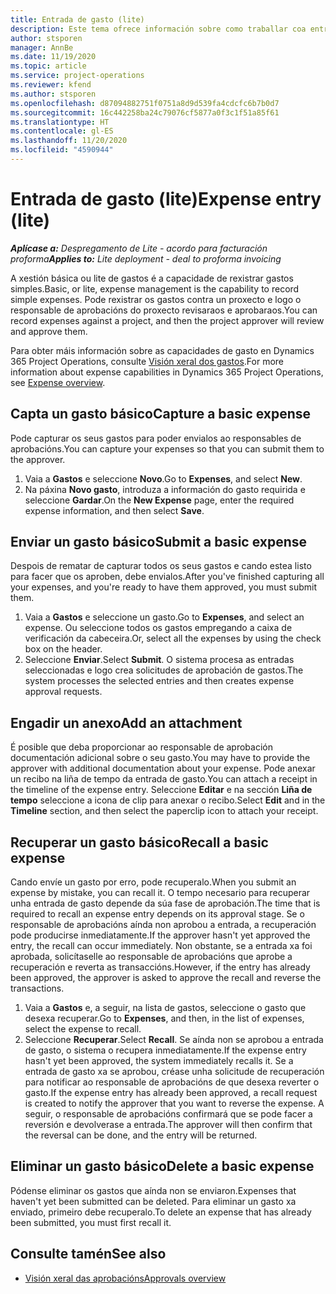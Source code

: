 ```yaml
---
title: Entrada de gasto (lite)
description: Este tema ofrece información sobre como traballar coa entrada de gastos nun despregamento lite.
author: stsporen
manager: AnnBe
ms.date: 11/19/2020
ms.topic: article
ms.service: project-operations
ms.reviewer: kfend
ms.author: stsporen
ms.openlocfilehash: d87094882751f0751a8d9d539fa4cdcfc6b7b0d7
ms.sourcegitcommit: 16c442258ba24c79076cf5877a0f3c1f51a85f61
ms.translationtype: HT
ms.contentlocale: gl-ES
ms.lasthandoff: 11/20/2020
ms.locfileid: "4590944"
---
```

# <a name="expense-entry-lite"></a><span data-ttu-id="e4262-103">Entrada de gasto (lite)</span><span class="sxs-lookup"><span data-stu-id="e4262-103">Expense entry (lite)</span></span>

<span data-ttu-id="e4262-104">_**Aplícase a:** Despregamento de Lite - acordo para facturación proforma_</span><span class="sxs-lookup"><span data-stu-id="e4262-104">_**Applies to:** Lite deployment - deal to proforma invoicing_</span></span>

<span data-ttu-id="e4262-105">A xestión básica ou lite de gastos é a capacidade de rexistrar gastos simples.</span><span class="sxs-lookup"><span data-stu-id="e4262-105">Basic, or lite, expense management is the capability to record simple expenses.</span></span> <span data-ttu-id="e4262-106">Pode rexistrar os gastos contra un proxecto e logo o responsable de aprobacións do proxecto revisaraos e aprobaraos.</span><span class="sxs-lookup"><span data-stu-id="e4262-106">You can record expenses against a project, and then the project approver will review and approve them.</span></span>

<span data-ttu-id="e4262-107">Para obter máis información sobre as capacidades de gasto en Dynamics 365 Project Operations, consulte [Visión xeral dos gastos](expense-overview.md).</span><span class="sxs-lookup"><span data-stu-id="e4262-107">For more information about expense capabilities in Dynamics 365 Project Operations, see [Expense overview](expense-overview.md).</span></span>

## <a name="capture-a-basic-expense"></a><span data-ttu-id="e4262-108">Capta un gasto básico</span><span class="sxs-lookup"><span data-stu-id="e4262-108">Capture a basic expense</span></span>

<span data-ttu-id="e4262-109">Pode capturar os seus gastos para poder envialos ao responsables de aprobacións.</span><span class="sxs-lookup"><span data-stu-id="e4262-109">You can capture your expenses so that you can submit them to the approver.</span></span>

1. <span data-ttu-id="e4262-110">Vaia a **Gastos** e seleccione **Novo**.</span><span class="sxs-lookup"><span data-stu-id="e4262-110">Go to **Expenses**, and select **New**.</span></span>
2. <span data-ttu-id="e4262-111">Na páxina **Novo gasto**, introduza a información do gasto requirida e seleccione **Gardar**.</span><span class="sxs-lookup"><span data-stu-id="e4262-111">On the **New Expense** page, enter the required expense information, and then select **Save**.</span></span>

## <a name="submit-a-basic-expense"></a><span data-ttu-id="e4262-112">Enviar un gasto básico</span><span class="sxs-lookup"><span data-stu-id="e4262-112">Submit a basic expense</span></span>

<span data-ttu-id="e4262-113">Despois de rematar de capturar todos os seus gastos e cando estea listo para facer que os aproben, debe envialos.</span><span class="sxs-lookup"><span data-stu-id="e4262-113">After you've finished capturing all your expenses, and you're ready to have them approved, you must submit them.</span></span>

1. <span data-ttu-id="e4262-114">Vaia a **Gastos** e seleccione un gasto.</span><span class="sxs-lookup"><span data-stu-id="e4262-114">Go to **Expenses**, and select an expense.</span></span> <span data-ttu-id="e4262-115">Ou seleccione todos os gastos empregando a caixa de verificación da cabeceira.</span><span class="sxs-lookup"><span data-stu-id="e4262-115">Or, select all the expenses by using the check box on the header.</span></span>
2. <span data-ttu-id="e4262-116">Seleccione **Enviar**.</span><span class="sxs-lookup"><span data-stu-id="e4262-116">Select **Submit**.</span></span> <span data-ttu-id="e4262-117">O sistema procesa as entradas seleccionadas e logo crea solicitudes de aprobación de gastos.</span><span class="sxs-lookup"><span data-stu-id="e4262-117">The system processes the selected entries and then creates expense approval requests.</span></span>

## <a name="add-an-attachment"></a><span data-ttu-id="e4262-118">Engadir un anexo</span><span class="sxs-lookup"><span data-stu-id="e4262-118">Add an attachment</span></span>

<span data-ttu-id="e4262-119">É posible que deba proporcionar ao responsable de aprobación documentación adicional sobre o seu gasto.</span><span class="sxs-lookup"><span data-stu-id="e4262-119">You may have to provide the approver with additional documentation about your expense.</span></span> <span data-ttu-id="e4262-120">Pode anexar un recibo na liña de tempo da entrada de gasto.</span><span class="sxs-lookup"><span data-stu-id="e4262-120">You can attach a receipt in the timeline of the expense entry.</span></span> <span data-ttu-id="e4262-121">Seleccione **Editar** e na sección **Liña de tempo** seleccione a icona de clip para anexar o recibo.</span><span class="sxs-lookup"><span data-stu-id="e4262-121">Select **Edit** and in the **Timeline** section, and then select the paperclip icon to attach your receipt.</span></span>

## <a name="recall-a-basic-expense"></a><span data-ttu-id="e4262-122">Recuperar un gasto básico</span><span class="sxs-lookup"><span data-stu-id="e4262-122">Recall a basic expense</span></span>

<span data-ttu-id="e4262-123">Cando envíe un gasto por erro, pode recuperalo.</span><span class="sxs-lookup"><span data-stu-id="e4262-123">When you submit an expense by mistake, you can recall it.</span></span> <span data-ttu-id="e4262-124">O tempo necesario para recuperar unha entrada de gasto depende da súa fase de aprobación.</span><span class="sxs-lookup"><span data-stu-id="e4262-124">The time that is required to recall an expense entry depends on its approval stage.</span></span>  <span data-ttu-id="e4262-125">Se o responsable de aprobacións aínda non aprobou a entrada, a recuperación pode producirse inmediatamente.</span><span class="sxs-lookup"><span data-stu-id="e4262-125">If the approver hasn't yet approved the entry, the recall can occur immediately.</span></span> <span data-ttu-id="e4262-126">Non obstante, se a entrada xa foi aprobada, solicítaselle ao responsable de aprobacións que aprobe a recuperación e reverta as transaccións.</span><span class="sxs-lookup"><span data-stu-id="e4262-126">However, if the entry has already been approved, the approver is asked to approve the recall and reverse the transactions.</span></span>

1. <span data-ttu-id="e4262-127">Vaia a **Gastos** e, a seguir, na lista de gastos, seleccione o gasto que desexa recuperar.</span><span class="sxs-lookup"><span data-stu-id="e4262-127">Go to **Expenses**, and then, in the list of expenses, select the expense to recall.</span></span>
2. <span data-ttu-id="e4262-128">Seleccione **Recuperar**.</span><span class="sxs-lookup"><span data-stu-id="e4262-128">Select **Recall**.</span></span> <span data-ttu-id="e4262-129">Se aínda non se aprobou a entrada de gasto, o sistema o recupera inmediatamente.</span><span class="sxs-lookup"><span data-stu-id="e4262-129">If the expense entry hasn't yet been approved, the system immediately recalls it.</span></span> <span data-ttu-id="e4262-130">Se a entrada de gasto xa se aprobou, créase unha solicitude de recuperación para notificar ao responsable de aprobacións de que desexa reverter o gasto.</span><span class="sxs-lookup"><span data-stu-id="e4262-130">If the expense entry has already been approved, a recall request is created to notify the approver that you want to reverse the expense.</span></span> <span data-ttu-id="e4262-131">A seguir, o responsable de aprobacións confirmará que se pode facer a reversión e devolverase a entrada.</span><span class="sxs-lookup"><span data-stu-id="e4262-131">The approver will then confirm that the reversal can be done, and the entry will be returned.</span></span>

## <a name="delete-a-basic-expense"></a><span data-ttu-id="e4262-132">Eliminar un gasto básico</span><span class="sxs-lookup"><span data-stu-id="e4262-132">Delete a basic expense</span></span>

<span data-ttu-id="e4262-133">Pódense eliminar os gastos que aínda non se enviaron.</span><span class="sxs-lookup"><span data-stu-id="e4262-133">Expenses that haven't yet been submitted can be deleted.</span></span> <span data-ttu-id="e4262-134">Para eliminar un gasto xa enviado, primeiro debe recuperalo.</span><span class="sxs-lookup"><span data-stu-id="e4262-134">To delete an expense that has already been submitted, you must first recall it.</span></span>

## <a name="see-also"></a><span data-ttu-id="e4262-135">Consulte tamén</span><span class="sxs-lookup"><span data-stu-id="e4262-135">See also</span></span>

- [<span data-ttu-id="e4262-136">Visión xeral das aprobacións</span><span class="sxs-lookup"><span data-stu-id="e4262-136">Approvals overview</span></span>](../approvals/approvals-overview.md)
